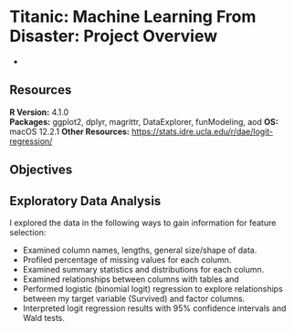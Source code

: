 # Titanic: Machine Learning From Disaster: Project Overview 
* 

## Resources
**R Version:** 4.1.0  
**Packages:** ggplot2, dplyr, magrittr, DataExplorer, funModeling, aod 
**OS:** macOS 12.2.1
**Other Resources:** https://stats.idre.ucla.edu/r/dae/logit-regression/

## Objectives

## Exploratory Data Analysis
I explored the data in the following ways to gain information for feature selection:

*   Examined column names, lengths, general size/shape of data.
*   Profiled percentage of missing values for each column.
*   Examined summary statistics and distributions for each column.
*   Examined relationships between columns with tables and 
*   Performed logistic (binomial logit) regression to explore relationships between my target variable (Survived) and factor columns.
*   Interpreted logit regression results with 95% confidence intervals and Wald tests.
